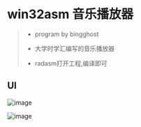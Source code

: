 # win32asm 音乐播放器
>* program by bingghost
>* 大学时学汇编写的音乐播放器
>
>
>* radasm打开工程,编译即可

## 

## UI
![image](https://github.com/bingghost/BingghostPlayer/tree/master/raw/images/ui.png)

![image](https://github.com/bingghost/BingghostPlayer/tree/master/raw/images/ui2.png)
